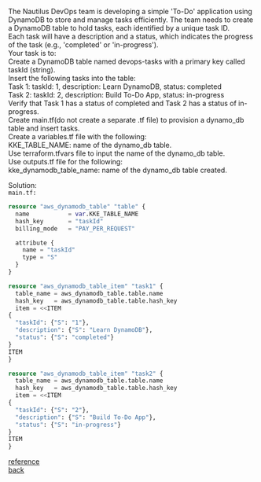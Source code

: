 The Nautilus DevOps team is developing a simple 'To-Do' application using DynamoDB to store and manage tasks efficiently. The team needs to create a DynamoDB table to hold tasks, each identified by a unique task ID.  
Each task will have a description and a status, which indicates the progress of the task (e.g., 'completed' or 'in-progress').  
Your task is to:  
Create a DynamoDB table named devops-tasks with a primary key called taskId (string).  
Insert the following tasks into the table:  
Task 1: taskId: 1, description: Learn DynamoDB, status: completed  
Task 2: taskId: 2, description: Build To-Do App, status: in-progress  
Verify that Task 1 has a status of completed and Task 2 has a status of in-progress.  
Create main.tf(do not create a separate .tf file) to provision a dynamo_db table and insert tasks.  
Create a variables.tf file with the following:  
KKE_TABLE_NAME: name of the dynamo_db table.  
Use terraform.tfvars file to input the name of the dynamo_db table.  
Use outputs.tf file for the following:  
kke_dynamodb_table_name: name of the dynamo_db table created.  


Solution:  
`main.tf:`  
```terraform
resource "aws_dynamodb_table" "table" {
  name           = var.KKE_TABLE_NAME
  hash_key       = "taskId"
  billing_mode   = "PAY_PER_REQUEST"

  attribute {
    name = "taskId"
    type = "S"
  }
}

resource "aws_dynamodb_table_item" "task1" {
  table_name = aws_dynamodb_table.table.name
  hash_key   = aws_dynamodb_table.table.hash_key
  item = <<ITEM
{
  "taskId": {"S": "1"},
  "description": {"S": "Learn DynamoDB"},
  "status": {"S": "completed"}
}
ITEM
}

resource "aws_dynamodb_table_item" "task2" {
  table_name = aws_dynamodb_table.table.name
  hash_key   = aws_dynamodb_table.table.hash_key
  item = <<ITEM
{
  "taskId": {"S": "2"},
  "description": {"S": "Build To-Do App"},
  "status": {"S": "in-progress"}
}
ITEM
}
```

[reference](https://notes.kodekloud.com/docs/Terraform-Basics-Training-Course/Terraform-with-AWS/DynamoDB-with-Terraform)  
[back](https://github.com/MederD/Kodekloud-Engineer-Tasks/tree/main)
